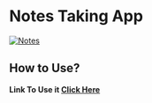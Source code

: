 # Notes Taking App

<a href="https://ibb.co/dPfMHjj"><img src="https://i.ibb.co/8rmsQNN/Notes.jpg" alt="Notes" border="0"></a>

## How to Use?


**Link To Use it [Click Here](https://utkarshkanswal.github.io/Notes-Taking-App/)**
